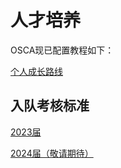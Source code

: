 # 人才培养

OSCA现已配置教程如下：

[个人成长路线](./guide.md)

## 入队考核标准

[2023届](./assessment-2023.md)

[2024届（敬请期待）]()
